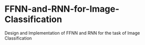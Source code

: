 # FFNN-and-RNN-for-Image-Classification
Design and Implementation of FFNN and RNN for the task of Image Classification
